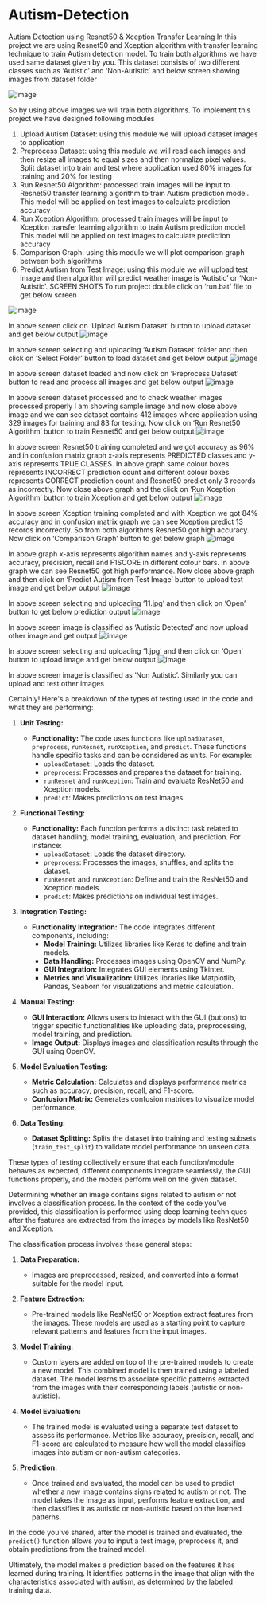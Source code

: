 # Autism-Detection
Autism Detection using Resnet50 & Xception Transfer Learning
In this project we are using Resnet50 and Xception algorithm with transfer learning technique to train Autism detection model. To train both algorithms we have used same dataset given by you. This dataset consists of two different classes such as ‘Autistic’ and ‘Non-Autistic’ and below screen showing images from dataset folder

![image](https://github.com/user-attachments/assets/325187ac-43bd-4d30-901d-edb43523d5ba)
 
So by using above images we will train both algorithms.
To implement this project we have designed following modules
1)	Upload Autism Dataset: using this module we will upload dataset images to application
2)	Preprocess Dataset: using this module we will read each images and then resize all images to equal sizes and then normalize pixel values. Split dataset into train and test where application used 80% images for training and 20% for testing
3)	Run Resnet50 Algorithm: processed train images will be input to Resnet50 transfer learning algorithm to train Autism prediction model. This model will be applied on test images to calculate prediction accuracy
4)	Run Xception Algorithm: processed train images will be input to Xception transfer learning algorithm to train Autism prediction model. This model will be applied on test images to calculate prediction accuracy
5)	Comparison Graph: using this module we will plot comparison graph between both algorithms
6)	Predict Autism from Test Image: using this module we will upload test image and then algorithm will predict weather image is ‘Autistic’ or ‘Non- Autistic’.
SCREEN SHOTS
To run project double click on ‘run.bat’ file to get below screen

 ![image](https://github.com/user-attachments/assets/6408d816-29c0-4141-9f5f-d35017a3e669)

In above screen click on ‘Upload Autism Dataset’ button to upload dataset and get below output
![image](https://github.com/user-attachments/assets/bc27b6a2-c4ab-4050-a582-842564235bfe)

 
In above screen selecting and uploading ‘Autism Dataset’ folder and then click on ‘Select Folder’ button to load dataset and get below output
 ![image](https://github.com/user-attachments/assets/ac2654c1-7fea-443c-9a0e-70e581900ff0)

In above screen dataset loaded and now click on ‘Preprocess Dataset’ button to read and process all images and get below output
 ![image](https://github.com/user-attachments/assets/404942e2-0f7e-4804-955e-a7f251028a1d)

In above screen dataset processed and to check weather images processed properly I am showing sample image and now close above image and we can see dataset contains 412 images where application using 329 images for training and 83 for testing. Now click on ‘Run Resnet50 Algorithm’ button to train Resnet50 and get below output
 ![image](https://github.com/user-attachments/assets/7dceae4b-440f-4c36-8425-dd9c63a4c192)

In above screen Resnet50 training completed and we got accuracy as 96% and in confusion matrix graph x-axis represents PREDICTED classes and y-axis represents TRUE CLASSES. In above graph same colour boxes represents INCORRECT prediction count and different colour boxes represents CORRECT prediction count and Resnet50 predict only 3 records as incorrectly. Now close above graph and the click on ‘Run Xception Algorithm’ button to train Xception and get below output
 ![image](https://github.com/user-attachments/assets/8f717e06-4d7e-4b7b-914c-19d99ede0b68)

In above screen Xception training completed and with Xception we got 84% accuracy and in confusion matrix graph we can see Xception predict 13 records incorrectly. So from both algorithms Resnet50 got high accuracy. Now click on ‘Comparison Graph’ button to get below graph
 ![image](https://github.com/user-attachments/assets/53f002ae-3917-4254-82b0-31d5b9a34741)

In above graph x-axis represents algorithm names and y-axis represents accuracy, precision, recall and F1SCORE in different colour bars. In above graph we can see Resnet50 got high performance. Now close above graph and then click on ‘Predict Autism from Test Image’ button to upload test image and get below output
 ![image](https://github.com/user-attachments/assets/3e5af6c0-6acb-4df4-8323-23cfe37749ad)

In above screen selecting and uploading ‘11.jpg’ and then click on ‘Open’ button to get below prediction output
 ![image](https://github.com/user-attachments/assets/6d731a19-40f5-497b-854a-ecacdde2fa97)

In above screen image is classified as ‘Autistic Detected’ and now upload other image and get output
 ![image](https://github.com/user-attachments/assets/c7bd95f9-6260-4775-9451-b4d8074b0ee6)

In above screen selecting and uploading ‘1.jpg’ and then click on ‘Open’ button to upload image and get below output
 ![image](https://github.com/user-attachments/assets/bae5fb01-40ff-49ce-883a-080f4a93ebf4)

In above screen image is classified as ‘Non Autistic’. Similarly you can upload and test other images

Certainly! Here's a breakdown of the types of testing used in the code and what they are performing:

1. **Unit Testing:**
   - **Functionality:** The code uses functions like `uploadDataset`, `preprocess`, `runResnet`, `runXception`, and `predict`. These functions handle specific tasks and can be considered as units. For example:
     - `uploadDataset`: Loads the dataset.
     - `preprocess`: Processes and prepares the dataset for training.
     - `runResnet` and `runXception`: Train and evaluate ResNet50 and Xception models.
     - `predict`: Makes predictions on test images.

2. **Functional Testing:**
   - **Functionality:** Each function performs a distinct task related to dataset handling, model training, evaluation, and prediction. For instance:
     - `uploadDataset`: Loads the dataset directory.
     - `preprocess`: Processes the images, shuffles, and splits the dataset.
     - `runResnet` and `runXception`: Define and train the ResNet50 and Xception models.
     - `predict`: Makes predictions on individual test images.

3. **Integration Testing:**
   - **Functionality Integration:** The code integrates different components, including:
     - **Model Training:** Utilizes libraries like Keras to define and train models.
     - **Data Handling:** Processes images using OpenCV and NumPy.
     - **GUI Integration:** Integrates GUI elements using Tkinter.
     - **Metrics and Visualization:** Utilizes libraries like Matplotlib, Pandas, Seaborn for visualizations and metric calculation.
  
4. **Manual Testing:**
   - **GUI Interaction:** Allows users to interact with the GUI (buttons) to trigger specific functionalities like uploading data, preprocessing, model training, and prediction.
   - **Image Output:** Displays images and classification results through the GUI using OpenCV.

5. **Model Evaluation Testing:**
   - **Metric Calculation:** Calculates and displays performance metrics such as accuracy, precision, recall, and F1-score.
   - **Confusion Matrix:** Generates confusion matrices to visualize model performance.

6. **Data Testing:**
   - **Dataset Splitting:** Splits the dataset into training and testing subsets (`train_test_split`) to validate model performance on unseen data.

These types of testing collectively ensure that each function/module behaves as expected, different components integrate seamlessly, the GUI functions properly, and the models perform well on the given dataset.

Determining whether an image contains signs related to autism or not involves a classification process. In the context of the code you've provided, this classification is performed using deep learning techniques after the features are extracted from the images by models like ResNet50 and Xception.

The classification process involves these general steps:

1. **Data Preparation:**
   - Images are preprocessed, resized, and converted into a format suitable for the model input.

2. **Feature Extraction:**
   - Pre-trained models like ResNet50 or Xception extract features from the images. These models are used as a starting point to capture relevant patterns and features from the input images.

3. **Model Training:**
   - Custom layers are added on top of the pre-trained models to create a new model. This combined model is then trained using a labeled dataset. The model learns to associate specific patterns extracted from the images with their corresponding labels (autistic or non-autistic).

4. **Model Evaluation:**
   - The trained model is evaluated using a separate test dataset to assess its performance. Metrics like accuracy, precision, recall, and F1-score are calculated to measure how well the model classifies images into autism or non-autism categories.

5. **Prediction:**
   - Once trained and evaluated, the model can be used to predict whether a new image contains signs related to autism or not. The model takes the image as input, performs feature extraction, and then classifies it as autistic or non-autistic based on the learned patterns.

In the code you've shared, after the model is trained and evaluated, the `predict()` function allows you to input a test image, preprocess it, and obtain predictions from the trained model.

Ultimately, the model makes a prediction based on the features it has learned during training. It identifies patterns in the image that align with the characteristics associated with autism, as determined by the labeled training data.

